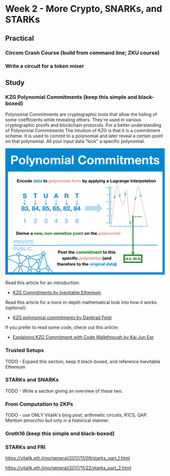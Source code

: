 # Week 2 - More Crypto, SNARKs, and STARKs

## Practical

### Circom Crash Course (build from command line; ZKU course)
### Write a circuit for a token mixer

## Study

### KZG Polynomial Commitments (keep this simple and black-boxed)

Polynomial Commitments are cryptographic tools that allow the hiding of some coefficients while revealing others. They're used in various cryptographic proofs and blockchain protocols. For a better understanding of Polynomial Commitments
The intuition of KZG is that it is a commitment scheme. It is used to commit to a polynomial and later reveal a certain point on that polynomial. All your input data "lock" a specific polynomial.

![KZG](./assets/polynomial-commitments-1.jpeg)

Read this article for an introduction:
- [KZG Commitments by Inevitable Ethereum](https://www.inevitableeth.com/home/concepts/kzg-commitment)

Read this article for a more in-depth mathematical look into how it works (optional):
- [KZG polynomial commitments by Dankrad Feist](https://dankradfeist.de/ethereum/2020/06/16/kate-polynomial-commitments.html)

If you prefer to read some code, check out this article:
- [Explaining KZG Commitment with Code Walkthrough by Kai Jun Eer](https://kaijuneer.medium.com/explaining-kzg-commitment-with-code-walkthrough-216638a620c9)

### Trusted Setups

TODO - Expand this section, keep it black-boxed, and reference Inevitable Ethereum

### STARKs and SNARKs

TODO - Write a section giving an overview of these two.

### From Computation to ZKPs

TODO - use ONLY Vitalik's blog post; arithmetic circuits, R1CS, QAP. Mention pinocchio but only in a historical manner.

### Groth16 (keep this simple and black-boxed)

### STARKs and FRI

https://vitalik.eth.limo/general/2017/11/09/starks_part_1.html

https://vitalik.eth.limo/general/2017/11/22/starks_part_2.html